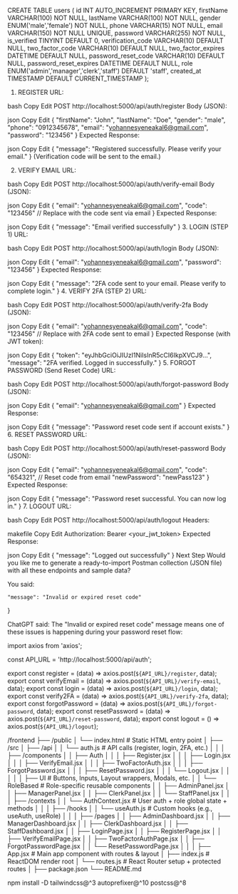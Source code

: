 CREATE TABLE users (
  id INT AUTO_INCREMENT PRIMARY KEY,
  firstName VARCHAR(100) NOT NULL,
  lastName VARCHAR(100) NOT NULL,
  gender ENUM('male','female') NOT NULL,
  phone VARCHAR(15) NOT NULL,
  email VARCHAR(150) NOT NULL UNIQUE,
  password VARCHAR(255) NOT NULL,
  is_verified TINYINT DEFAULT 0,
  verification_code VARCHAR(10) DEFAULT NULL,
  two_factor_code VARCHAR(10) DEFAULT NULL,
  two_factor_expires DATETIME DEFAULT NULL,
  password_reset_code VARCHAR(10) DEFAULT NULL,
  password_reset_expires DATETIME DEFAULT NULL,
  role ENUM('admin','manager','clerk','staff') DEFAULT 'staff',
  created_at TIMESTAMP DEFAULT CURRENT_TIMESTAMP
);


1. REGISTER
URL:

bash
Copy
Edit
POST http://localhost:5000/api/auth/register
Body (JSON):

json
Copy
Edit
{
  "firstName": "John",
  "lastName": "Doe",
  "gender": "male",
  "phone": "0912345678",
  "email": "yohannesyeneakal6@gmail.com",
  "password": "123456"
}
Expected Response:

json
Copy
Edit
{
  "message": "Registered successfully. Please verify your email."
}
(Verification code will be sent to the email.)

2. VERIFY EMAIL
URL:

bash
Copy
Edit
POST http://localhost:5000/api/auth/verify-email
Body (JSON):

json
Copy
Edit
{
  "email": "yohannesyeneakal6@gmail.com",
  "code": "123456"   // Replace with the code sent via email
}
Expected Response:

json
Copy
Edit
{
  "message": "Email verified successfully"
}
3. LOGIN (STEP 1)
URL:

bash
Copy
Edit
POST http://localhost:5000/api/auth/login
Body (JSON):

json
Copy
Edit
{
  "email": "yohannesyeneakal6@gmail.com",
  "password": "123456"
}
Expected Response:

json
Copy
Edit
{
  "message": "2FA code sent to your email. Please verify to complete login."
}
4. VERIFY 2FA (STEP 2)
URL:

bash
Copy
Edit
POST http://localhost:5000/api/auth/verify-2fa
Body (JSON):

json
Copy
Edit
{
  "email": "yohannesyeneakal6@gmail.com",
  "code": "123456"  // Replace with 2FA code sent to email
}
Expected Response (with JWT token):

json
Copy
Edit
{
  "token": "eyJhbGciOiJIUzI1NiIsInR5cCI6IkpXVCJ9...",
  "message": "2FA verified. Logged in successfully."
}
5. FORGOT PASSWORD (Send Reset Code)
URL:

bash
Copy
Edit
POST http://localhost:5000/api/auth/forgot-password
Body (JSON):

json
Copy
Edit
{
  "email": "yohannesyeneakal6@gmail.com"
}
Expected Response:

json
Copy
Edit
{
  "message": "Password reset code sent if account exists."
}
6. RESET PASSWORD
URL:

bash
Copy
Edit
POST http://localhost:5000/api/auth/reset-password
Body (JSON):

json
Copy
Edit
{
  "email": "yohannesyeneakal6@gmail.com",
  "code": "654321",       // Reset code from email
  "newPassword": "newPass123"
}
Expected Response:

json
Copy
Edit
{
  "message": "Password reset successful. You can now log in."
}
7. LOGOUT
URL:

bash
Copy
Edit
POST http://localhost:5000/api/auth/logout
Headers:

makefile
Copy
Edit
Authorization: Bearer <your_jwt_token>
Expected Response:

json
Copy
Edit
{
  "message": "Logged out successfully"
}
Next Step
Would you like me to generate a ready-to-import Postman collection (JSON file) with all these endpoints and sample data?








You said:

    "message": "Invalid or expired reset code"
}


ChatGPT said:
The "Invalid or expired reset code" message means one of these issues is happening during your password reset flow:

import axios from 'axios';

const API_URL = 'http://localhost:5000/api/auth';

export const register = (data) => axios.post(`${API_URL}/register`, data);
export const verifyEmail = (data) => axios.post(`${API_URL}/verify-email`, data);
export const login = (data) => axios.post(`${API_URL}/login`, data);
export const verify2FA = (data) => axios.post(`${API_URL}/verify-2fa`, data);
export const forgotPassword = (data) => axios.post(`${API_URL}/forgot-password`, data);
export const resetPassword = (data) => axios.post(`${API_URL}/reset-password`, data);
export const logout = () => axios.post(`${API_URL}/logout`);

/frontend
├── /public
│    └── index.html                 # Static HTML entry point
│
├── /src
│    ├── /api
│    │     └── auth.js              # API calls (register, login, 2FA, etc.)
│    │
│    ├── /components
│    │     ├── Auth
│    │     │    ├── Register.jsx
│    │     │    ├── Login.jsx
│    │     │    ├── VerifyEmail.jsx
│    │     │    ├── TwoFactorAuth.jsx
│    │     │    ├── ForgotPassword.jsx
│    │     │    ├── ResetPassword.jsx
│    │     │    └── Logout.jsx
│    │     │
│    │     ├── UI                   # Buttons, Inputs, Layout wrappers, Modals, etc.
│    │     └── RoleBased            # Role-specific reusable components
│    │           ├── AdminPanel.jsx
│    │           ├── ManagerPanel.jsx
│    │           ├── ClerkPanel.jsx
│    │           └── StaffPanel.jsx
│    │
│    ├── /contexts
│    │     └── AuthContext.jsx      # User auth + role global state + methods
│    │
│    ├── /hooks
│    │     └── useAuth.js           # Custom hooks (e.g., useAuth, useRole)
│    │
│    ├── /pages
│    │     ├── AdminDashboard.jsx
│    │     ├── ManagerDashboard.jsx
│    │     ├── ClerkDashboard.jsx
│    │     ├── StaffDashboard.jsx
│    │     ├── LoginPage.jsx
│    │     ├── RegisterPage.jsx
│    │     ├── VerifyEmailPage.jsx
│    │     ├── TwoFactorAuthPage.jsx
│    │     ├── ForgotPasswordPage.jsx
│    │     └── ResetPasswordPage.jsx
│    │
│    ├── App.jsx                   # Main app component with routes & layout
│    ├── index.js                  # ReactDOM render root
│    └── routes.js                 # React Router setup + protected routes
│
├── package.json
└── README.md

npm install -D tailwindcss@^3 autoprefixer@^10 postcss@^8
